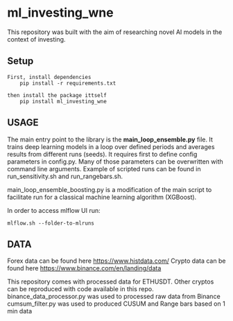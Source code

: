 # ml_investing_wne

This repository was built with the aim of researching novel AI models in the context of investing.

## Setup
```
First, install dependencies
    pip install -r requirements.txt

then install the package ittself
    pip install ml_investing_wne
```
## USAGE

The main entry point to the library is the **main_loop_ensemble.py** file. It trains deep learning models
in a loop over defined periods and averages results from different runs (seeds). It requires first to define config
parameters in config.py. Many of those parameters can be overwritten with command line arguments. Example of scripted
runs can be found in run_sensitivity.sh and run_rangebars.sh.

main_loop_ensemble_boosting.py is a modification of the main script to facilitate run for a classical machine learning
algorithm (XGBoost).

In order to access mlflow UI run:
```
mlflow.sh --folder-to-mlruns
```

## DATA
Forex data can be found here https://www.histdata.com/
Crypto data can be found here https://www.binance.com/en/landing/data

This repository comes with processed data for ETHUSDT. Other cryptos can be reproduced
with code available in this repo. 
binance_data_processor.py was used to processed raw data from Binance
cumsum_filter.py was used to produced CUSUM and Range bars based on 1 min data


